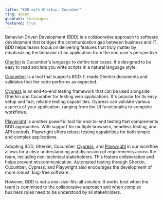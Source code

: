 ```yaml
---
title: "BDD with Gherkin, Cucumber"
ring: adopt
quadrant: techniques
featured: true
---
```


Behavior-Driven Development (BDD) is a collaborative approach to software development that bridges the communication gap between business and IT. BDD helps teams focus on delivering features that truly matter by emphasizing the behavior of an application from the end user's perspective.

[Gherkin](https://cucumber.io/docs/gherkin/) is Cucumber's language to define test cases. It's designed to be easy to read and lets you write scripts in a natural language style.

[Cucumber](https://cucumber.io/) is a tool that supports BDD. It reads Gherkin documents and validates that the code performs as expected.

[Cypress](https://infonl.github.io/info-techradar/tools/cypress.html) is an end-to-end testing framework that can be used alongside Gherkin and Cucumber for testing web applications. It's popular for its easy setup and fast, reliable testing capabilities. Cypress can validate various aspects of your application, ranging from the UI functionality to complete workflows.

[Playwright](https://infonl.github.io/info-techradar/tools/playwright.html) is another powerful tool for end-to-end testing that complements BDD approaches. With support for multiple browsers, headless testing, and API controls, Playwright offers robust testing capabilities for both simple and complex applications.

Adopting BDD, Gherkin, Cucumber, [Cypress](https://infonl.github.io/info-techradar/tools/cypress.html), and [Playwright](https://infonl.github.io/info-techradar/tools/playwright.html) in our workflow allows for a clear understanding and discussion of requirements across the team, including non-technical stakeholders. This fosters collaboration and helps prevent miscommunication. Automated testing through Gherkin, Cucumber, Cypress, and Playwright also encourages the development of more robust, bug-free software.

However, BDD is not a one-size-fits-all solution. It works best when the team is committed to the collaborative approach and when complex business rules need to be understood by all stakeholders.